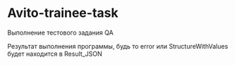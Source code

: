 # Avito-trainee-task
Выполнение тестового задания QA

Результат выполнения программы, будь то error или StructureWithValues будет находится в Result_JSON
